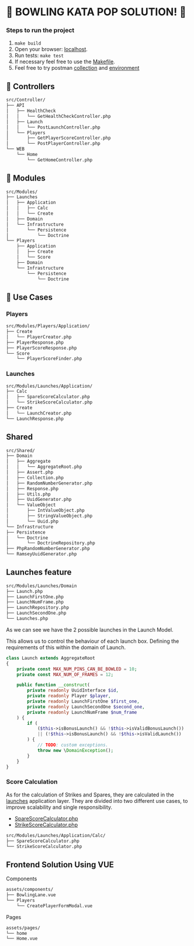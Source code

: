 # :bowling: BOWLING KATA POP SOLUTION! :bowling:

### Steps to run the project

1. ```make build```
2. Open your browser: [localhost](http://localhost:8040/).
3. Run tests: ```make test```
4. If necessary feel free to use the [Makefile](Makefile).
5. Feel free to try postman [collection](postman/API%20-%20Bowlling.postman_collection.json) and [environment](postman/bowlling_kaya_pop.postman_environment.json) 


:door: Controllers
---
```sh
src/Controller/
├── API
│   ├── HealthCheck
│   │   └── GetHealthCheckController.php
│   ├── Launch
│   │   └── PostLaunchController.php
│   └── Players
│       ├── GetPlayerScoreController.php
│       └── PostPlayerController.php
└── WEB
    └── Home
        └── GetHomeController.php
```

:railway_car: Modules
---
```sh
src/Modules/
├── Launches
│   ├── Application
│   │   ├── Calc
│   │   └── Create
│   ├── Domain
│   └── Infrastructure
│       └── Persistence
│           └── Doctrine
└── Players
    ├── Application
    │   ├── Create
    │   └── Score
    ├── Domain
    └── Infrastructure
        └── Persistence
            └── Doctrine
```

:hammer: Use Cases
---
### Players
```sh
src/Modules/Players/Application/
├── Create
│   └── PlayerCreator.php
├── PlayerResponse.php
├── PlayerScoreResponse.php
└── Score
    └── PlayerScoreFinder.php
```
### Launches
```sh
src/Modules/Launches/Application/
├── Calc
│   ├── SpareScoreCalculator.php
│   └── StrikeScoreCalculator.php
├── Create
│   └── LaunchCreator.php
└── LaunchResponse.php
```

Shared
---
```sh
src/Shared/
├── Domain
│   ├── Aggregate
│   │   └── AggregateRoot.php
│   ├── Assert.php
│   ├── Collection.php
│   ├── RandomNumberGenerator.php
│   ├── Response.php
│   ├── Utils.php
│   ├── UuidGenerator.php
│   └── ValueObject
│       ├── IntValueObject.php
│       ├── StringValueObject.php
│       └── Uuid.php
└── Infrastructure
├── Persistence
│   └── Doctrine
│       └── DoctrineRepository.php
├── PhpRandomNumberGenerator.php
└── RamseyUuidGenerator.php
```

Launches feature
---
```sh
src/Modules/Launches/Domain
├── Launch.php
├── LaunchFirstOne.php
├── LaunchNumFrame.php
├── LaunchRepository.php
├── LaunchSecondOne.php
└── Launches.php
```
As we can see we have the 2 possible launches in the Launch Model. 

This allows us to control the behaviour of each launch box. Defining the requirements of this within the domain of Launch.

```php
class Launch extends AggregateRoot
{
    private const MAX_NUM_PINS_CAN_BE_BOWLED = 10;
    private const MAX_NUM_OF_FRAMES = 12;

    public function __construct(
        private readonly UuidInterface $id,
        private readonly Player $player,
        private readonly LaunchFirstOne $first_one,
        private readonly LaunchSecondOne $second_one,
        private readonly LaunchNumFrame $num_frame
    ) {
        if (
            ($this->isBonusLaunch() && !$this->isValidBonusLaunch())
            || (!$this->isBonusLaunch() && !$this->isValidLaunch())
        ) {
            // TODO: custom exceptions.
            throw new \DomainException();
        }
    }
}
```
### Score Calculation
As for the calculation of Strikes and Spares, they are calculated in the [launches](#launches) application layer.
They are divided into two different use cases, to improve scalability and single responsibility.

- [SpareScoreCalculator.php](src/Modules/Launches/Application/Calc/SpareScoreCalculator.php)
- [StrikeScoreCalculator.php](src/Modules/Launches/Application/Calc/StrikeScoreCalculator.php)
```sh
src/Modules/Launches/Application/Calc/
├── SpareScoreCalculator.php
└── StrikeScoreCalculator.php
```

Frontend Solution Using VUE
---
Components
```sh
assets/components/
├── BowlingLane.vue
└── Players
    └── CreatePlayerFormModal.vue
```

Pages
```sh
assets/pages/
└── home
└── Home.vue
```









